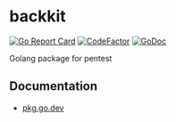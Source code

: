 # backkit 
[![Go Report Card](https://goreportcard.com/badge/github.com/iIIusi0n/backkit)](https://goreportcard.com/report/github.com/iIIusi0n/backkit)
[![CodeFactor](https://www.codefactor.io/repository/github/iiiusi0n/backkit/badge)](https://www.codefactor.io/repository/github/iiiusi0n/backkit)
[![GoDoc](https://pkg.go.dev/badge/github.com/iIIusi0n/backkit?status.svg)](https://pkg.go.dev/github.com/iIIusi0n/backkit?tab=doc)

Golang package for pentest

## Documentation
- [pkg.go.dev](https://pkg.go.dev/github.com/iIIusi0n/backkit)
